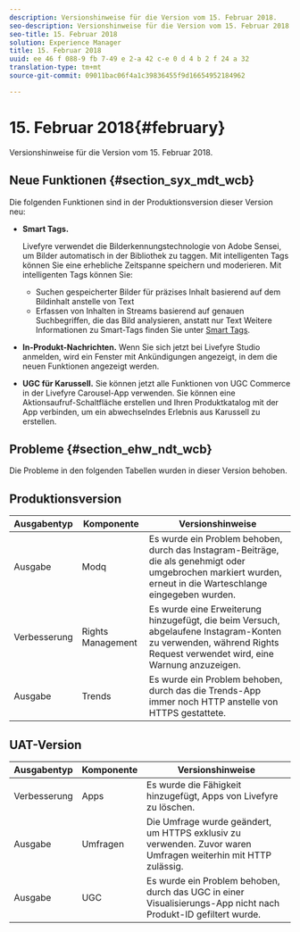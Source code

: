 ```yaml
---
description: Versionshinweise für die Version vom 15. Februar 2018.
seo-description: Versionshinweise für die Version vom 15. Februar 2018.
seo-title: 15. Februar 2018
solution: Experience Manager
title: 15. Februar 2018
uuid: ee 46 f 088-9 fb 7-49 e 2-a 42 c-e 0 d 4 b 2 f 24 a 32
translation-type: tm+mt
source-git-commit: 09011bac06f4a1c39836455f9d16654952184962

---
```



# 15. Februar 2018{#february}

Versionshinweise für die Version vom 15. Februar 2018.

## Neue Funktionen {#section_syx_mdt_wcb}

Die folgenden Funktionen sind in der Produktionsversion dieser Version neu:

* **Smart Tags.**

   Livefyre verwendet die Bilderkennungstechnologie von Adobe Sensei, um Bilder automatisch in der Bibliothek zu taggen.
Mit intelligenten Tags können Sie eine erhebliche Zeitspanne speichern und moderieren. Mit intelligenten Tags können Sie:

   * Suchen gespeicherter Bilder für präzises Inhalt basierend auf dem Bildinhalt anstelle von Text
   * Erfassen von Inhalten in Streams basierend auf genauen Suchbegriffen, die das Bild analysieren, anstatt nur Text
   Weitere Informationen zu Smart-Tags finden Sie unter [Smart Tags](/help/using/c-features-livefyre/c-smart-tags/c-smart-tags.md#c_smart_tags).

* **In-Produkt-Nachrichten.** Wenn Sie sich jetzt bei Livefyre Studio anmelden, wird ein Fenster mit Ankündigungen angezeigt, in dem die neuen Funktionen angezeigt werden.
* **UGC für Karussell.** Sie können jetzt alle Funktionen von UGC Commerce in der Livefyre Carousel-App verwenden. Sie können eine Aktionsaufruf-Schaltfläche erstellen und Ihren Produktkatalog mit der App verbinden, um ein abwechselndes Erlebnis aus Karussell zu erstellen.

## Probleme {#section_ehw_ndt_wcb}

Die Probleme in den folgenden Tabellen wurden in dieser Version behoben.

## Produktionsversion

| **Ausgabentyp** | **Komponente** | **Versionshinweise** |
|---|---|---|
| Ausgabe | Modq | Es wurde ein Problem behoben, durch das Instagram-Beiträge, die als genehmigt oder umgebrochen markiert wurden, erneut in die Warteschlange eingegeben wurden. |
| Verbesserung | Rights Management | Es wurde eine Erweiterung hinzugefügt, die beim Versuch, abgelaufene Instagram-Konten zu verwenden, während Rights Request verwendet wird, eine Warnung anzuzeigen. |
| Ausgabe | Trends | Es wurde ein Problem behoben, durch das die Trends-App immer noch HTTP anstelle von HTTPS gestattete. |

## UAT-Version

| **Ausgabentyp** | **Komponente** | **Versionshinweise** |
|---|---|---|
| Verbesserung | Apps | Es wurde die Fähigkeit hinzugefügt, Apps von Livefyre zu löschen. |
| Ausgabe | Umfragen | Die Umfrage wurde geändert, um HTTPS exklusiv zu verwenden. Zuvor waren Umfragen weiterhin mit HTTP zulässig. |
| Ausgabe | UGC | Es wurde ein Problem behoben, durch das UGC in einer Visualisierungs-App nicht nach Produkt-ID gefiltert wurde. |

